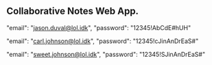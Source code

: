 ## Collaborative Notes Web App.

"email": "jason.duval@lol.idk",
"password": "12345!AbCdE#hUH"

"email": "carl.johnson@lol.idk",
"password": "12345!cJinAnDrEaS#"

"email": "sweet.johnson@lol.idk",
"password": "12345!SJinAnDrEaS#"
